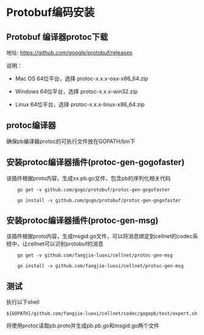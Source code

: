 # Protobuf编码安装

## Protobuf 编译器protoc下载

地址: https://github.com/google/protobuf/releases

说明：
* Mac OS 64位平台，选择 protoc-x.x.x-osx-x86_64.zip

* Windows 64位平台，选择 protoc-x.x.x-win32.zip

* Linux 64位平台，选择 protoc-x.x.x-linux-x86_64.zip

## protoc编译器

确保pb编译器protoc的可执行文件放在GOPATH/bin下


## 安装protoc编译器插件(protoc-gen-gogofaster)

该插件根据proto内容，生成xx.pb.go文件，包含pb的序列化相关代码

```
    go get -v github.com/gogo/protobuf/protoc-gen-gogofaster

    go install -v github.com/gogo/protobuf/protoc-gen-gogofaster
```

## 安装protoc编译器插件(protoc-gen-msg)

该插件根据proto内容，生成msgid.go文件，可以将消息绑定到cellnet的codec系统中，让cellnet可以识别protobuf的消息

```
    go get -v github.com/fangjie-luoxi/cellnet/protoc-gen-msg

    go install -v github.com/fangjie-luoxi/cellnet/protoc-gen-msg
```

## 测试

执行以下shell

```
${GOPATH}/github.com/fangjie-luoxi/cellnet/codec/gogopb/test/export.sh
```

将使用protoc读取pb.proto并生成pb.pb.go和msgid.go两个文件

